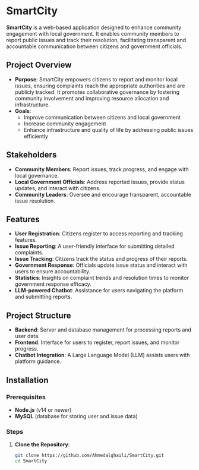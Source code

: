 # SmartCity

**SmartCity** is a web-based application designed to enhance community engagement with local government. It enables community members to report public issues and track their resolution, facilitating transparent and accountable communication between citizens and government officials.

## Project Overview

- **Purpose**: SmartCity empowers citizens to report and monitor local issues, ensuring complaints reach the appropriate authorities and are publicly tracked. It promotes collaborative governance by fostering community involvement and improving resource allocation and infrastructure.
- **Goals**:
  - Improve communication between citizens and local government
  - Increase community engagement
  - Enhance infrastructure and quality of life by addressing public issues efficiently

## Stakeholders

- **Community Members**: Report issues, track progress, and engage with local governance.
- **Local Government Officials**: Address reported issues, provide status updates, and interact with citizens.
- **Community Leaders**: Oversee and encourage transparent, accountable issue resolution.

## Features

- **User Registration**: Citizens register to access reporting and tracking features.
- **Issue Reporting**: A user-friendly interface for submitting detailed complaints.
- **Issue Tracking**: Citizens track the status and progress of their reports.
- **Government Response**: Officials update issue status and interact with users to ensure accountability.
- **Statistics**: Insights on complaint trends and resolution times to monitor government response efficacy.
- **LLM-powered Chatbot**: Assistance for users navigating the platform and submitting reports.

## Project Structure

- **Backend**: Server and database management for processing reports and user data.
- **Frontend**: Interface for users to register, report issues, and monitor progress.
- **Chatbot Integration**: A Large Language Model (LLM) assists users with platform guidance.

## Installation

### Prerequisites

- **Node.js** (v14 or newer)
- **MySQL** (database for storing user and issue data)

### Steps

1. **Clone the Repository**:

   ```bash
   git clone https://github.com/Ahmedalghaili/SmartCity.git
   cd SmartCity
